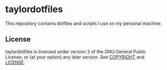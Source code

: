 taylordotfiles
==============

This repository contains dotfiles and scripts I use on my personal machine.

License
-------

taylordotfiles is licensed under version 3 of the GNU General Public License,
or (at your option) any later version. See [COPYRIGHT](COPYRIGHT) and
[LICENSE](LICENSE).
